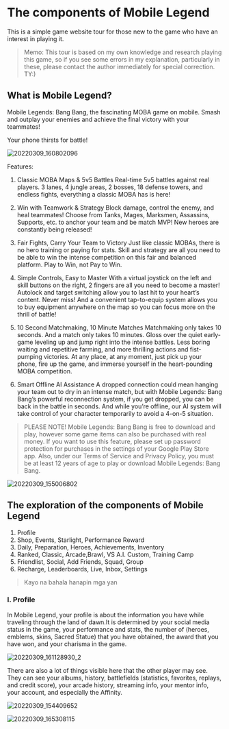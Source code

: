# The components of Mobile Legend 
This is a simple game website tour for those new to the game who have an interest in playing it.

> Memo: This tour is based on my own knowledge and research playing this game, so if you see some errors in my explanation, particularly in these, please contact the author immediately for special correction. TY:)

## **What is Mobile Legend?**

Mobile Legends: Bang Bang, the fascinating MOBA game on mobile. Smash and outplay your enemies and achieve the final victory with your teammates!

Your phone thirsts for battle!

![20220309_160802096](https://user-images.githubusercontent.com/101241485/157400519-4b57f03b-0233-44ad-a0d6-8eddcb45eedf.jpeg)

Features: 

1. Classic MOBA Maps & 5v5 Battles 
Real-time 5v5 battles against real players. 3 lanes, 4 jungle areas, 2 bosses, 18 defense towers, and endless fights, everything a classic MOBA has is here!

2. Win with Teamwork & Strategy 
Block damage, control the enemy, and heal teammates! Choose from Tanks, Mages, Marksmen, Assassins, Supports, etc. to anchor your team and be match MVP! New heroes are constantly being released!

3. Fair Fights, Carry Your Team to Victory 
Just like classic MOBAs, there is no hero training or paying for stats. Skill and strategy are all you need to be able to win the intense competition on this fair and balanced platform. Play to Win, not Pay to Win.

4. Simple Controls, Easy to Master 
With a virtual joystick on the left and skill buttons on the right, 2 fingers are all you need to become a master! Autolock and target switching allow you to last hit to your heart’s content. Never miss! And a convenient tap-to-equip system allows you to buy equipment anywhere on the map so you can focus more on the thrill of battle!

5. 10 Second Matchmaking, 10 Minute Matches 
Matchmaking only takes 10 seconds. And a match only takes 10 minutes. Gloss over the quiet early-game leveling up and jump right into the intense battles. Less boring waiting and repetitive farming, and more thrilling actions and fist-pumping victories. At any place, at any moment, just pick up your phone, fire up the game, and immerse yourself in the heart-pounding MOBA competition.

6. Smart Offline AI Assistance 
A dropped connection could mean hanging your team out to dry in an intense match, but with Mobile Legends: Bang Bang’s powerful reconnection system, if you get dropped, you can be back in the battle in seconds. And while you’re offline, our AI system will take control of your character temporarily to avoid a 4-on-5 situation.

> PLEASE NOTE! Mobile Legends: Bang Bang is free to download and play, however some game items can also be purchased with real money. If you want to use this feature, please set up password protection for purchases in the settings of your Google Play Store app. Also, under our Terms of Service and Privacy Policy, you must be at least 12 years of age to play or download Mobile Legends: Bang Bang.

![20220309_155006802](https://user-images.githubusercontent.com/101241485/157398533-cd9b3a5a-f7bf-4ca4-9053-cb7b7399ed4b.jpeg)

## The exploration of the components of Mobile Legend
1. Profile
2. Shop, Events, Starlight, Performance Reward
3. Daily, Preparation, Heroes, Achievements, Inventory
4. Ranked, Classic, Arcade,Brawl, VS A.I. Custom, Training Camp
5. Friendlist, Social, Add Friends, Squad, Group
6. Recharge, Leaderboards, Live, Inbox, Settings

> Kayo na bahala hanapin mga yan

### I. Profile

In Mobile Legend, your profile is about the information you have while traveling through the land of dawn.It is determined by your social media status in the game, your performance and stats, the number of (heroes, emblems, skins, Sacred Statue) that you have obtained, the award that you have won, and your charisma in the game.

![20220309_161128930_2](https://user-images.githubusercontent.com/101241485/157402623-fbeb3f88-e3b4-4739-8008-4e4d871d8f89.jpeg)

There are also a lot of things visible here that the other player may see. They can see your albums, history, battlefields (statistics, favorites, replays, and credit score), your arcade history, streaming info, your mentor info, your account, and especially the Affinity.

![20220309_154409652](https://user-images.githubusercontent.com/101241485/157407590-650a3681-d3b7-4b0c-a163-e16a341ec3a9.jpeg)

![20220309_165308115](https://user-images.githubusercontent.com/101241485/157407620-146e26bc-528d-460b-a72e-cacba89072ab.jpeg)


